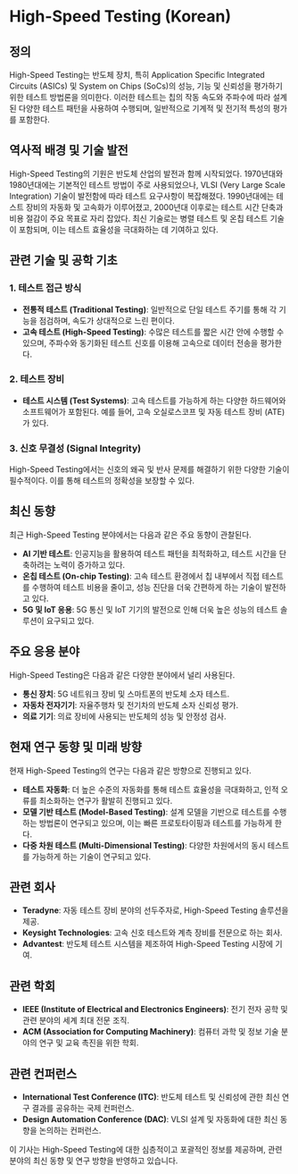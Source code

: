# High-Speed Testing (Korean)

## 정의

High-Speed Testing는 반도체 장치, 특히 Application Specific Integrated Circuits (ASICs) 및 System on Chips (SoCs)의 성능, 기능 및 신뢰성을 평가하기 위한 테스트 방법론을 의미한다. 이러한 테스트는 칩의 작동 속도와 주파수에 따라 설계된 다양한 테스트 패턴을 사용하여 수행되며, 일반적으로 기계적 및 전기적 특성의 평가를 포함한다.

## 역사적 배경 및 기술 발전

High-Speed Testing의 기원은 반도체 산업의 발전과 함께 시작되었다. 1970년대와 1980년대에는 기본적인 테스트 방법이 주로 사용되었으나, VLSI (Very Large Scale Integration) 기술이 발전함에 따라 테스트 요구사항이 복잡해졌다. 1990년대에는 테스트 장비의 자동화 및 고속화가 이루어졌고, 2000년대 이후로는 테스트 시간 단축과 비용 절감이 주요 목표로 자리 잡았다. 최신 기술로는 병렬 테스트 및 온칩 테스트 기술이 포함되며, 이는 테스트 효율성을 극대화하는 데 기여하고 있다.

## 관련 기술 및 공학 기초

### 1. 테스트 접근 방식
- **전통적 테스트 (Traditional Testing)**: 일반적으로 단일 테스트 주기를 통해 각 기능을 점검하며, 속도가 상대적으로 느린 편이다.
- **고속 테스트 (High-Speed Testing)**: 수많은 테스트를 짧은 시간 안에 수행할 수 있으며, 주파수와 동기화된 테스트 신호를 이용해 고속으로 데이터 전송을 평가한다.

### 2. 테스트 장비
- **테스트 시스템 (Test Systems)**: 고속 테스트를 가능하게 하는 다양한 하드웨어와 소프트웨어가 포함된다. 예를 들어, 고속 오실로스코프 및 자동 테스트 장비 (ATE)가 있다.

### 3. 신호 무결성 (Signal Integrity)
High-Speed Testing에서는 신호의 왜곡 및 반사 문제를 해결하기 위한 다양한 기술이 필수적이다. 이를 통해 테스트의 정확성을 보장할 수 있다.

## 최신 동향

최근 High-Speed Testing 분야에서는 다음과 같은 주요 동향이 관찰된다.

- **AI 기반 테스트**: 인공지능을 활용하여 테스트 패턴을 최적화하고, 테스트 시간을 단축하려는 노력이 증가하고 있다.
- **온칩 테스트 (On-chip Testing)**: 고속 테스트 환경에서 칩 내부에서 직접 테스트를 수행하여 테스트 비용을 줄이고, 성능 진단을 더욱 간편하게 하는 기술이 발전하고 있다.
- **5G 및 IoT 응용**: 5G 통신 및 IoT 기기의 발전으로 인해 더욱 높은 성능의 테스트 솔루션이 요구되고 있다.

## 주요 응용 분야

High-Speed Testing은 다음과 같은 다양한 분야에서 널리 사용된다.

- **통신 장치**: 5G 네트워크 장비 및 스마트폰의 반도체 소자 테스트.
- **자동차 전자기기**: 자율주행차 및 전기차의 반도체 소자 신뢰성 평가.
- **의료 기기**: 의료 장비에 사용되는 반도체의 성능 및 안정성 검사.

## 현재 연구 동향 및 미래 방향

현재 High-Speed Testing의 연구는 다음과 같은 방향으로 진행되고 있다.

- **테스트 자동화**: 더 높은 수준의 자동화를 통해 테스트 효율성을 극대화하고, 인적 오류를 최소화하는 연구가 활발히 진행되고 있다.
- **모델 기반 테스트 (Model-Based Testing)**: 설계 모델을 기반으로 테스트를 수행하는 방법론이 연구되고 있으며, 이는 빠른 프로토타이핑과 테스트를 가능하게 한다.
- **다중 차원 테스트 (Multi-Dimensional Testing)**: 다양한 차원에서의 동시 테스트를 가능하게 하는 기술이 연구되고 있다.

## 관련 회사

- **Teradyne**: 자동 테스트 장비 분야의 선두주자로, High-Speed Testing 솔루션을 제공.
- **Keysight Technologies**: 고속 신호 테스트와 계측 장비를 전문으로 하는 회사.
- **Advantest**: 반도체 테스트 시스템을 제조하여 High-Speed Testing 시장에 기여.

## 관련 학회

- **IEEE (Institute of Electrical and Electronics Engineers)**: 전기 전자 공학 및 관련 분야의 세계 최대 전문 조직.
- **ACM (Association for Computing Machinery)**: 컴퓨터 과학 및 정보 기술 분야의 연구 및 교육 촉진을 위한 학회.

## 관련 컨퍼런스

- **International Test Conference (ITC)**: 반도체 테스트 및 신뢰성에 관한 최신 연구 결과를 공유하는 국제 컨퍼런스.
- **Design Automation Conference (DAC)**: VLSI 설계 및 자동화에 대한 최신 동향을 논의하는 컨퍼런스.

이 기사는 High-Speed Testing에 대한 심층적이고 포괄적인 정보를 제공하며, 관련 분야의 최신 동향 및 연구 방향을 반영하고 있습니다.
